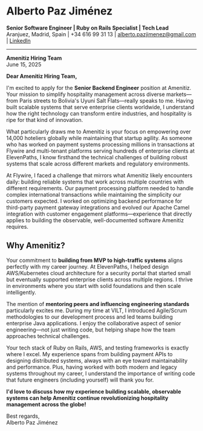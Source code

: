 # **Alberto Paz Jiménez**

**Senior Software Engineer | Ruby on Rails Specialist | Tech Lead**  
Aranjuez, Madrid, Spain | +34 616 99 31 13 | <alberto.pazjimenez@gmail.com> | [LinkedIn](https://www.linkedin.com/in/albertopazjimenez/)

---

**Amenitiz Hiring Team**  
June 15, 2025

**Dear Amenitiz Hiring Team,**

I'm excited to apply for the **Senior Backend Engineer** position at Amenitiz. Your mission to simplify hospitality management across diverse markets—from Paris streets to Bolivia's Uyuni Salt Flats—really speaks to me. Having built scalable systems that serve enterprise clients worldwide, I understand how the right technology can transform entire industries, and hospitality is ripe for that kind of innovation.

What particularly draws me to Amenitiz is your focus on empowering over 14,000 hoteliers globally while maintaining that startup agility. As someone who has worked on payment systems processing millions in transactions at Flywire and multi-tenant platforms serving hundreds of enterprise clients at ElevenPaths, I know firsthand the technical challenges of building robust systems that scale across different markets and regulatory environments.

At Flywire, I faced a challenge that mirrors what Amenitiz likely encounters daily: building reliable systems that work across multiple countries with different requirements. Our payment processing platform needed to handle complex international transactions while maintaining the simplicity our customers expected. I worked on optimizing backend performance for third-party payment gateway integrations and evolved our Apache Camel integration with customer engagement platforms—experience that directly applies to building the observable, well-documented software Amenitiz requires.

## **Why Amenitiz?**

Your commitment to **building from MVP to high-traffic systems** aligns perfectly with my career journey. At ElevenPaths, I helped design AWS/Kubernetes cloud architecture for a security portal that started small but eventually supported enterprise clients across multiple regions. I thrive in environments where you start with solid foundations and then scale intelligently.

The mention of **mentoring peers and influencing engineering standards** particularly excites me. During my time at VILT, I introduced Agile/Scrum methodologies to our development process and led teams building enterprise Java applications. I enjoy the collaborative aspect of senior engineering—not just writing code, but helping shape how the team approaches technical challenges.

Your tech stack of Ruby on Rails, AWS, and testing frameworks is exactly where I excel. My experience spans from building payment APIs to designing distributed systems, always with an eye toward maintainability and performance. Plus, having worked with both modern and legacy systems throughout my career, I understand the importance of writing code that future engineers (including yourself) will thank you for.

**I'd love to discuss how my experience building scalable, observable systems can help Amenitiz continue revolutionizing hospitality management across the globe!**

Best regards,  
Alberto Paz Jiménez
